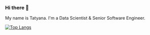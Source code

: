 ### Hi there 👋

My name is Tatyana. I'm a Data Scientist & Senior Software Engineer.

[![Top Langs](https://github-readme-stats.vercel.app/api/top-langs/?username=TanyaIgnatenko&langs_count=9&hide=BrainFuck,Html&layout=compact)](https://github.com/TanyaIgnatenko/github-readme-stats)



<!--
**TanyaIgnatenko/TanyaIgnatenko** is a ✨ _special_ ✨ repository because its `README.md` (this file) appears on your GitHub profile.

Here are some ideas to get you started:

- 🔭 I’m currently working on ...
- 🌱 I’m currently learning ...
- 👯 I’m looking to collaborate on ...
- 🤔 I’m looking for help with ...
- 💬 Ask me about ...
- 📫 How to reach me: ...
- 😄 Pronouns: ...
- ⚡ Fun fact: ...
-->
